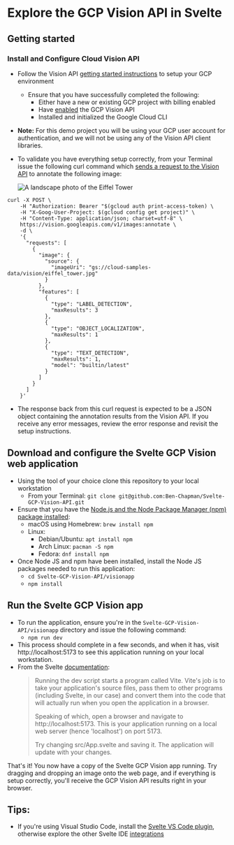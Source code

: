 # Explore the GCP Vision API in Svelte

## Getting started

### Install and Configure Cloud Vision API

- Follow the Vision API
  [getting started instructions](https://cloud.google.com/vision/docs/detect-labels-image-client-libraries#before-you-begin)
  to setup your GCP environment
  - Ensure that you have successfully completed the following:
    - Either have a new or existing GCP project with billing enabled
    - Have [enabled](https://console.cloud.google.com/flows/enableapi?apiid=vision.googleapis.com) the GCP Vision API
    - Installed and initialized the Google Cloud CLI
- **Note:** For this demo project you will be using your GCP user account for
  authentication, and we will not be using any of the Vision API client libraries.
- To validate you have everything setup correctly, from your Terminal issue the
  following curl command which [sends a request to the Vision API](https://cloud.google.com/vision/docs/detect-labels-image-command-line#make_an_image_annotation_request) to annotate the
  following image:

  ![A landscape photo of the Eiffel Tower](https://storage.googleapis.com/cloud-samples-data/vision/eiffel_tower.jpg)

```
curl -X POST \
    -H "Authorization: Bearer "$(gcloud auth print-access-token) \
    -H "X-Goog-User-Project: $(gcloud config get project)" \
    -H "Content-Type: application/json; charset=utf-8" \
    https://vision.googleapis.com/v1/images:annotate \
    -d \
    '{
      "requests": [
        {
          "image": {
            "source": {
              "imageUri": "gs://cloud-samples-data/vision/eiffel_tower.jpg"
            }
          },
          "features": [
            {
              "type": "LABEL_DETECTION",
              "maxResults": 3
            },
            {
              "type": "OBJECT_LOCALIZATION",
              "maxResults": 1
            },
            {
              "type": "TEXT_DETECTION",
              "maxResults": 1,
              "model": "builtin/latest"
            }
          ]
        }
      ]
    }'
```

- The response back from this curl request is expected to be a JSON object
  containing the annotation results from the Vision API. If you receive any error
  messages, review the error response and revisit the setup instructions.

## Download and configure the Svelte GCP Vision web application

- Using the tool of your choice clone this repository to your local workstation
  - From your Terminal: `git clone git@github.com:Ben-Chapman/Svelte-GCP-Vision-API.git`
- Ensure that you have the [Node.js and the Node Package Manager (npm) package installed](https://nodejs.org/en/download/package-manager):
  - macOS using Homebrew: `brew install npm`
  - Linux:
    - Debian/Ubuntu: `apt install npm`
    - Arch Linux: `pacman -S npm`
    - Fedora: `dnf install npm`
- Once Node JS and npm have been installed, install the Node JS packages needed
  to run this application:
  - `cd Svelte-GCP-Vision-API/visionapp`
  - `npm install`

## Run the Svelte GCP Vision app

- To run the application, ensure you're in the `Svelte-GCP-Vision-API/visionapp`
  directory and issue the following command:
  - `npm run dev`
- This process should complete in a few seconds, and when it has, visit
  http://localhost:5173 to see this application running on your local workstation.
- From the Svelte [documentation](https://svelte.dev/blog/svelte-for-new-developers):
  > Running the dev script starts a program called Vite. Vite's job is to take your application's source files, pass them to other programs (including Svelte, in our case) and convert them into the code that will actually run when you open the application in a browser.
  >
  > Speaking of which, open a browser and navigate to http://localhost:5173. This is your application running on a local web server (hence 'localhost') on port 5173.
  >
  > Try changing src/App.svelte and saving it. The application will update with your changes.

That's it! You now have a copy of the Svelte GCP Vision app running. Try dragging
and dropping an image onto the web page, and if everything is setup correctly,
you'll receive the GCP Vision API results right in your browser.

## Tips:

- If you're using Visual Studio Code, install the [Svelte VS Code plugin](https://marketplace.visualstudio.com/items?itemName=svelte.svelte-vscode), otherwise explore the other
  Svelte IDE [integrations](https://sveltesociety.dev/tools#editor-support)
